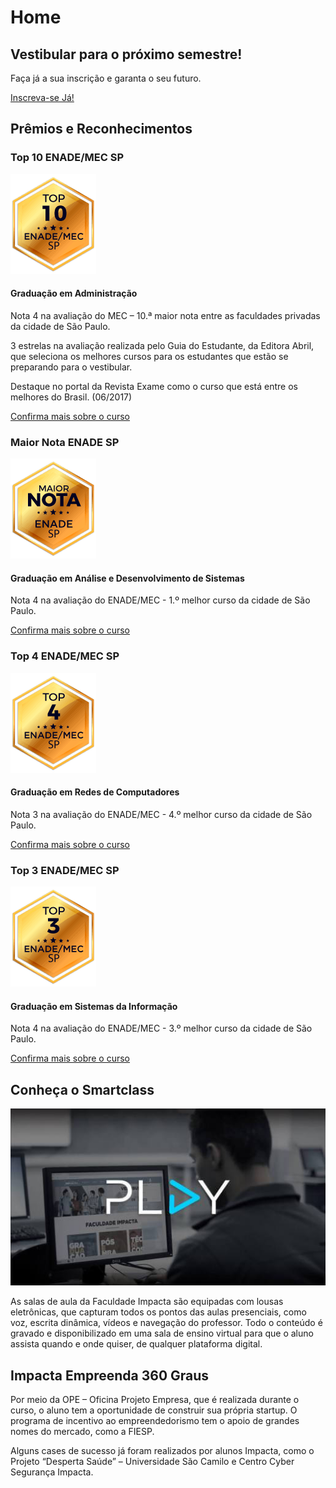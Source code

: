 # Home

## Vestibular para o próximo semestre!

Faça já a sua inscrição e garanta o seu futuro.

[Inscreva-se Já!]()

## Prêmios e Reconhecimentos

### Top 10 ENADE/MEC SP

![top 10 enade/mec sp](imagens/premios/enade-ADM.png)

#### Graduação em Administração

Nota 4 na avaliação do MEC – 10.ª maior nota entre as faculdades privadas da cidade de São Paulo.

3 estrelas na avaliação realizada pelo Guia do Estudante, da Editora Abril, que seleciona os melhores cursos para os estudantes que estão se preparando para o vestibular.

Destaque no portal da Revista Exame como o curso que está entre os melhores do Brasil. (06/2017)

[Confirma mais sobre o curso](cursos/adm.md)

### Maior Nota ENADE SP

![maior nota enade/mec sp](imagens/premios/enade-ADS.png)

#### Graduação em Análise e Desenvolvimento de Sistemas

Nota 4 na avaliação do ENADE/MEC - 1.º melhor curso da cidade de São Paulo.

[Confirma mais sobre o curso](cursos/ads.md)

### Top 4 ENADE/MEC SP

![top 4 enade/mec sp](imagens/premios/enade-RD.png)

#### Graduação em Redes de Computadores

Nota 3 na avaliação do ENADE/MEC - 4.º melhor curso da cidade de São Paulo.

[Confirma mais sobre o curso](cursos/rc.md)

### Top 3 ENADE/MEC SP

![top 3 enade/mec sp](imagens/premios/enade-SI.png)

#### Graduação em Sistemas da Informação

Nota 4 na avaliação do ENADE/MEC - 3.º melhor curso da cidade de São Paulo.

[Confirma mais sobre o curso](cursos/si.md)

## Conheça o Smartclass 

![play do smartclass](imagens/play-smartclass.jpg)

As salas de aula da Faculdade Impacta são equipadas com lousas eletrônicas, que capturam todos os pontos das aulas presenciais, como voz, escrita dinâmica, vídeos e navegação do professor. Todo o conteúdo é gravado e disponibilizado em uma sala de ensino virtual para que o aluno assista quando e onde quiser, de qualquer plataforma digital.

## Impacta Empreenda 360 Graus

Por meio da OPE – Oficina Projeto Empresa, que é realizada durante o curso, o aluno tem a oportunidade de construir sua própria startup. O programa de incentivo ao empreendedorismo tem o apoio de grandes nomes do mercado, como a FIESP.

Alguns cases de sucesso já foram realizados por alunos Impacta, como o Projeto “Desperta Saúde” – Universidade São Camilo e Centro Cyber Segurança Impacta.
